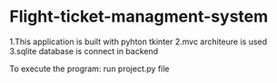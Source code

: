 # Flight-ticket-managment-system


1.This application is built with pyhton tkinter
2.mvc architeure is used
3.sqlite database is connect in backend

To execute the program: run project.py file
